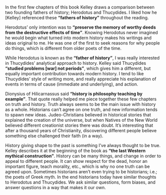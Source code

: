 In the first few chapters of this book Kelley draws a comparison between two founding fathers of history; Herodotus and Thucydides.  I liked how he [Kelley] referenced these **“fathers of history”** throughout the reading.  

Herodotus’ only intention was to **“preserve the memory of worthy deeds from the destructive effects of time”**.  Knowing Herodotus never imagined he would begin what turned into modern history makes his writings and ideas original to me.  He was one of the first to seek reasons for why people do things, which is different from older poets of the time.  

While Herodotus is known as the **“father of history”**, I was really interested in Thucydides’ analytical approach to history.  Kelley said Thucydides **“studied problems [war] not periods”**, which gives him a different, but equally important contribution towards modern history.  I tend to like Thucydides’ style of writing more, and really appreciate his explanation of events in terms of cause (immediate and underlying), and action.

Dionysius of Hilicarnassus said **“history is philosophy teaching by example”**.  That quote really helped me piece together these few chapters on truth and history.  Truth always seems to be the main issue with history as a whole.  Historians can’t agree on one truth, and new information tends to spawn new ideas.  Judeo-Christians believed in historical stories that explained the creation of the universe, but when Natives of the New World believed different creationist stories there was doubt.  It’s interesting that after a thousand years of Christianity, discovering different people believe something else challenged their faith (in a way).  

History giving shape to the past is something I’ve always thought to be true.  Kelley describes it at the beginning of the book as **“the last Western mythical construction”**.  History can be many things, and change in order to appeal to different people.  It can show respect for the dead, honor an important figure, teach morality, etc., which is why no one truth can be agreed upon.  Sometimes historians aren’t even trying to be historians; i.e.; the poets of Greek myth.  In the end historians today have similar thoughts to Herodotus and Thucydides.  We ask similar questions, form biases, and answer questions in a way that makes it our own.

